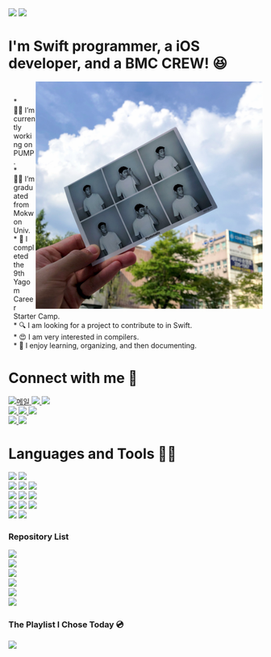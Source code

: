 <!DOCTYPE html>
<html lang="en">
<head>
    <meta charset="UTF-8">
    <meta name="viewport" content="width=device-width, initial-scale=1.0">
</head>
<body>
    <a href="https://hits.seeyoufarm.com"><img src="https://hits.seeyoufarm.com/api/count/incr/badge.svg?url=https%3A%2F%2Fgithub.com%2FdevKobe24&count_bg=%23FFB03A&title_bg=%23191818&icon=sat-dot-1.svg&icon_color=%23EF8D09&title=hits&edge_flat=false"/></a>         
    <img src=https://capsule-render.vercel.app/api?type=venom&color=gradient&customColorList=0,2,2,5,30&height=300&section=header&text=HELLO%20I'M%20KOBE&fontSize=90>
    <h1>I'm Swift programmer, a iOS developer, and a BMC CREW! 😆</h1>
    <img src="https://github.com/devKobe24/images/blob/main/summer_kobe_20.JPG?raw=true" width=450 height=450 alt="한여름의나." align="right"><br>
    <p style="margin-left:10px;">
        * 🧑‍💻 I’m currently working on PUMP.<br>
        * 👨‍🎓 I’m graduated from Mokwon Univ.<br>
        * 🐻 I completed the 9th Yagom Career Starter Camp.<br>
        * 🔍 I am looking for a project to contribute to in Swift.<br>
        * 😍 I am very interested in compilers.<br>
        * 📝 I enjoy learning, organizing, and then documenting.<br>
    </p>
    <p style="margin-left:10px;">
        <h1>Connect with me 🤝</h1>
    </p>
    <a href="mailto:dev.skyachieve91@gmail.com">
        <img src="https://img.shields.io/badge/gmail-EA4335?style=social&logo=gmail&logoColor=red" alt="메일">
    </a> 
    <a href="https://www.notion.so/minseong-kang/iOS-804c473db3c64111837b2ec8ae2b1b73?pvs=4">
        <img src="https://img.shields.io/badge/notion-000000?style=social&logo=notion&logoColor=black">
    </a>
    <a href="https://www.linkedin.com/in/minseong-kang-1a8595181/">
      <img src="https://img.shields.io/badge/linkedin-0A66C2?style=social&logo=linkedin&logoColor=blue">
    </a><br>
    <a href="https://medium.com/@dev.skyachieve91">
      <img src="https://img.shields.io/badge/medium-000000?style=social&logo=medium&logoColor=black">
    </a>
    <a href="https://www.reddit.com/user/devKobe/">
      <img src="https://img.shields.io/badge/reddit-FF4500?style=social&logo=reddit&logoColor=orange">
    </a>
    <a href="https://twitter.com/devkobe24">
      <img src="https://img.shields.io/badge/X, twitter-000000?style=social&logo=x&logoColor=black">
    </a><br>
    <a href="https://www.devkobe24.com">
      <img src="https://img.shields.io/badge/blog-F68315?style=social&logo=homeadvisor&logoColor=black">
    </a>
    <a href="https://forums.swift.org/u/kobe24/summary">
      <img src="https://img.shields.io/badge/swift forums-F05138?style=social&logo=swift&logoColor=orange">
    </a>
    <p style="margin-left:10px;">
        <h1>Languages and Tools 🧑‍💻</h1>
    </p>
    <p>
        <img src="https://img.shields.io/badge/ios-000000?style=for-the-badge&logo=ios&logoColor=white">
        <img src="https://img.shields.io/badge/vapor-000000?style=for-the-badge&logo=vapor&logoColor=white">
        <br>
        <img src="https://img.shields.io/badge/cplusplus-00599C?style=for-the-badge&logo=cplusplus&logoColor=white">
        <img src="https://img.shields.io/badge/swift-F05138?style=for-the-badge&logo=swift&logoColor=white">
        <img src="https://img.shields.io/badge/javascript-F7DF1E?style=for-the-badge&logo=javascript&logoColor=white">
        <br>
        <img src="https://img.shields.io/badge/html5-E34F26?style=for-the-badge&logo=html5&logoColor=white">
        <img src="https://img.shields.io/badge/css3-1572B6?style=for-the-badge&logo=css3&logoColor=white">
        <img src="https://img.shields.io/badge/mysql-4479A1?style=for-the-badge&logo=mysql&logoColor=white">
        <br>
        <img src="https://img.shields.io/badge/postman-FF6C37?style=for-the-badge&logo=postman&logoColor=white">
        <img src="https://img.shields.io/badge/docker-2496ED?style=for-the-badge&logo=docker&logoColor=white">
        <img src="https://img.shields.io/badge/amazonroute53-8C4FFF?style=for-the-badge&logo=amazonroute53&logoColor=white">
        <br>
        <img src="https://img.shields.io/badge/visualstudiocode-007ACC?style=for-the-badge&logo=visualstudiocode&logoColor=white">
        <img src="https://img.shields.io/badge/xcode-147EFB?style=for-the-badge&logo=xcode&logoColor=white">
    </p>
    <p style="margin-left:10px;">
        <h3>Repository List</h3>
        <a href="https://github.com/devKobe24/iOSDevLinksCollectionByBMC">
            <img src="https://img.shields.io/badge/iOS Dev Links Collection-181717?style=for-the-badge&logo=github&logoColor=white"><br>
        </a>
        <a href="https://github.com/devKobe24/web_Study">
            <img src="https://img.shields.io/badge/Web Study-181717?style=for-the-badge&logo=github&logoColor=white"><br>
        </a>
        <a href="https://github.com/devKobe24/SwiftDeepDive">
            <img src="https://img.shields.io/badge/Swift Deep Dive-181717?style=for-the-badge&logo=github&logoColor=white"><br>
        </a>
        <a href="https://github.com/devKobe24/cppDeepDive">
            <img src="https://img.shields.io/badge/Cpp Deep Dive-181717?style=for-the-badge&logo=github&logoColor=white"><br>
        </a>
        <a href="https://github.com/devKobe24/UIKobeKit">
            <img src="https://img.shields.io/badge/UIKobeKit-181717?style=for-the-badge&logo=github&logoColor=white"><br>
        </a>
        <a href="https://github.com/devKobe24/TIL">
            <img src="https://img.shields.io/badge/TIL-181717?style=for-the-badge&logo=github&logoColor=white"><br>
        </a>
    </p>
    <p style="margin-left:10px;">
        <h3>The Playlist I Chose Today 💿</h3>
        <a href="https://youtu.be/siKMHWEitvM?si=7DUk2vXHZYBGo9z8">
            <img src="https://img.shields.io/badge/youtube-FF0000?style=for-the-badge&logo=youtube&logoColor=white"><br>
        </a>
    </p>
</body>
</html>









